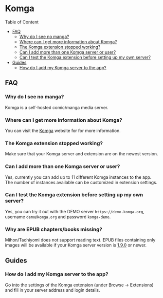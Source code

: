 # Komga

Table of Content
- [FAQ](#FAQ)
    - [Why do I see no manga?](#why-do-i-see-no-manga)
    - [Where can I get more information about Komga?](#where-can-i-get-more-information-about-komga)
    - [The Komga extension stopped working?](#the-komga-extension-stopped-working)
    - [Can I add more than one Komga server or user?](#can-i-add-more-than-one-komga-server-or-user)
    - [Can I test the Komga extension before setting up my own server?](#can-i-test-the-komga-extension-before-setting-up-my-own-server)
- [Guides](#Guides)
    - [How do I add my Komga server to the app?](#how-do-i-add-my-komga-server-to-the-app)

## FAQ

### Why do I see no manga?
Komga is a self-hosted comic/manga media server.

### Where can I get more information about Komga?
You can visit the [Komga](https://komga.org/) website for for more information.

### The Komga extension stopped working?
Make sure that your Komga server and extension are on the newest version.

### Can I add more than one Komga server or user?
Yes, currently you can add up to 11 different Komga instances to the app. The number of instances
available can be customized in extension settings.

### Can I test the Komga extension before setting up my own server?
Yes, you can try it out with the DEMO server `https://demo.komga.org`, username `demo@komga.org` and
password `komga-demo`.

### Why are EPUB chapters/books missing?
Mihon/Tachiyomi does not support reading text. EPUB files containing only images will be available
if your Komga server version is [1.9.0](https://github.com/gotson/komga/releases/tag/1.9.0)
or newer.

## Guides

### How do I add my Komga server to the app?
Go into the settings of the Komga extension (under Browse -> Extensions) and fill in your server
address and login details.
